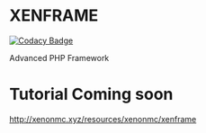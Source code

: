 # XENFRAME

[![Codacy Badge](https://api.codacy.com/project/badge/Grade/4eaa65f0a3a24aab95d2f7023cf048c1)](https://app.codacy.com/gh/XENONMC-DEV/XENFRAME?utm_source=github.com&utm_medium=referral&utm_content=XENONMC-DEV/XENFRAME&utm_campaign=Badge_Grade)

Advanced PHP Framework

# Tutorial Coming soon
http://xenonmc.xyz/resources/xenonmc/xenframe
 